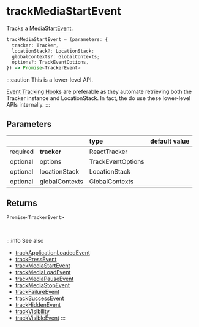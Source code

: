 # trackMediaStartEvent

Tracks a [MediaStartEvent](/taxonomy/reference/events/MediaStartEvent.md).

```ts
trackMediaStartEvent = (parameters: {
  tracker: Tracker,
  locationStack?: LocationStack;
  globalContexts?: GlobalContexts;
  options?: TrackEventOptions,
}) => Promise<TrackerEvent>
```

:::caution
This is a lower-level API.

[Event Tracking Hooks](/tracking/react/api-reference/hooks/eventTrackers/overview.md) are preferable as they automate retrieving both the Tracker instance and LocationStack. In fact, the do use these lower-level APIs internally.
:::

## Parameters
|          |                | type              | default value |
|:--------:|:---------------|:------------------|:--------------|
| required | **tracker**    | ReactTracker      |               |
| optional | options        | TrackEventOptions |               |
| optional | locationStack  | LocationStack     |               |
| optional | globalContexts | GlobalContexts    |               |

## Returns
`Promise<TrackerEvent>`

<br />

:::info See also
- [trackApplicationLoadedEvent](/tracking/react/api-reference/eventTrackers/trackApplicationLoadedEvent.md)
- [trackPressEvent](/tracking/react/api-reference/eventTrackers/trackPressEvent.md)
- [trackMediaStartEvent](/tracking/react/api-reference/eventTrackers/trackMediaStartEvent.md)
- [trackMediaLoadEvent](/tracking/react/api-reference/eventTrackers/trackMediaLoadEvent.md)
- [trackMediaPauseEvent](/tracking/react/api-reference/eventTrackers/trackMediaPauseEvent.md)
- [trackMediaStopEvent](/tracking/react/api-reference/eventTrackers/trackMediaStopEvent.md)
- [trackFailureEvent](/tracking/react/api-reference/eventTrackers/trackFailureEvent.md)
- [trackSuccessEvent](/tracking/react/api-reference/eventTrackers/trackSuccessEvent.md)
- [trackHiddenEvent](/tracking/react/api-reference/eventTrackers/trackHiddenEvent.md)
- [trackVisibility](/tracking/react/api-reference/eventTrackers/trackVisibility.md)
- [trackVisibleEvent](/tracking/react/api-reference/eventTrackers/trackVisibleEvent.md)
:::
